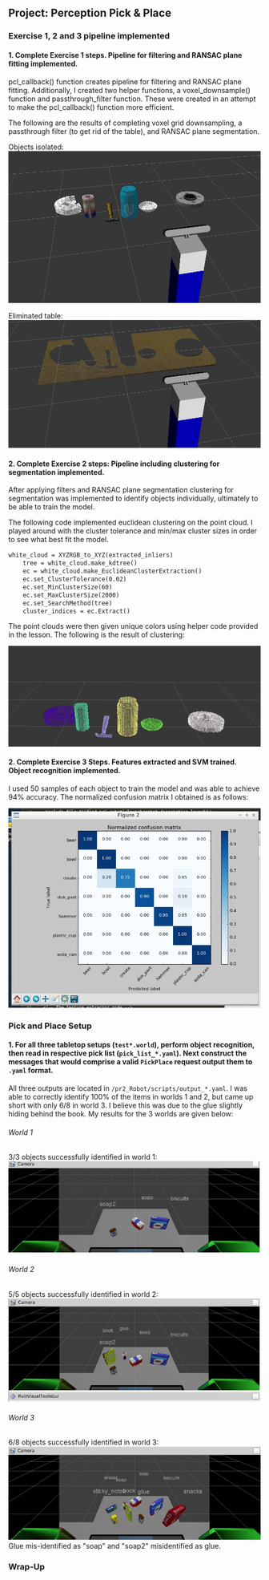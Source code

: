 ## Project: Perception Pick & Place

### Exercise 1, 2 and 3 pipeline implemented
#### 1. Complete Exercise 1 steps. Pipeline for filtering and RANSAC plane fitting implemented.
pcl_callback() function creates pipeline for filtering and RANSAC plane fitting.  Additionally, I created two helper functions, a voxel_downsample() function and passthrough_filter function.  These were created in an attempt to make the pcl_callback() function more efficient.

The following are the results of completing voxel grid downsampling, a passthrough filter (to get rid of the table), and RANSAC plane segmentation.  

Objects isolated:
![exercise1-1](/objects.jpeg)

Eliminated table:
![exercise1-1](/table.jpeg)
#### 2. Complete Exercise 2 steps: Pipeline including clustering for segmentation implemented.  
After applying filters and RANSAC plane segmentation clustering for segmentation was implemented to identify objects individually, ultimately to be able to train the model.  

The following code implemented euclidean clustering on the point cloud.  I played around with the cluster tolerance and min/max cluster sizes in order to see what best fit the model.

```
white_cloud = XYZRGB_to_XYZ(extracted_inliers)
    tree = white_cloud.make_kdtree()
    ec = white_cloud.make_EuclideanClusterExtraction()
    ec.set_ClusterTolerance(0.02)
    ec.set_MinClusterSize(60)
    ec.set_MaxClusterSize(2000)
    ec.set_SearchMethod(tree)
    cluster_indices = ec.Extract()
```

The point clouds were then given unique colors using helper code provided in the lesson.  The following is the result of clustering:

![exercise2-1](/clustering.jpeg)

#### 2. Complete Exercise 3 Steps.  Features extracted and SVM trained.  Object recognition implemented.
I used 50 samples of each object to train the model and was able to achieve 94% accuracy.  The normalized confusion matrix I obtained is as follows:

![img-1](/normal_confusion_matrix_exercises.jpeg)


### Pick and Place Setup

#### 1. For all three tabletop setups (`test*.world`), perform object recognition, then read in respective pick list (`pick_list_*.yaml`). Next construct the messages that would comprise a valid `PickPlace` request output them to `.yaml` format.
All three outputs are located in `/pr2_Robot/scripts/output_*.yaml`.  I was able to correctly identify 100% of the items in worlds 1 and 2, but came up short with only 6/8 in world 3.  I believe this was due to the glue slightly hiding behind the book.  My results for the 3 worlds are given below:  

###### World 1
3/3 objects successfully identified in world 1:
![world-1](/world1.jpeg)

###### World 2
5/5 objects successfully identified in world 2:
![world-2](/world2.jpeg)

###### World 3
6/8 objects successfully identified in world 3:
![world-3](/world3.jpeg)
Glue mis-identified as "soap" and "soap2" misidentified as glue.

### Wrap-Up




